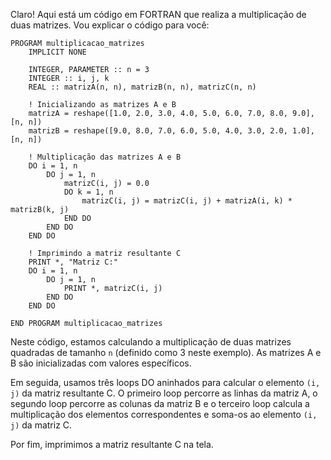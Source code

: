 Claro! Aqui está um código em FORTRAN que realiza a multiplicação de duas matrizes. Vou explicar o código para você:

```
PROGRAM multiplicacao_matrizes
    IMPLICIT NONE

    INTEGER, PARAMETER :: n = 3
    INTEGER :: i, j, k
    REAL :: matrizA(n, n), matrizB(n, n), matrizC(n, n)

    ! Inicializando as matrizes A e B
    matrizA = reshape([1.0, 2.0, 3.0, 4.0, 5.0, 6.0, 7.0, 8.0, 9.0], [n, n])
    matrizB = reshape([9.0, 8.0, 7.0, 6.0, 5.0, 4.0, 3.0, 2.0, 1.0], [n, n])

    ! Multiplicação das matrizes A e B
    DO i = 1, n
        DO j = 1, n
            matrizC(i, j) = 0.0
            DO k = 1, n
                matrizC(i, j) = matrizC(i, j) + matrizA(i, k) * matrizB(k, j)
            END DO
        END DO
    END DO

    ! Imprimindo a matriz resultante C
    PRINT *, "Matriz C:"
    DO i = 1, n
        DO j = 1, n
            PRINT *, matrizC(i, j)
        END DO
    END DO

END PROGRAM multiplicacao_matrizes
```

Neste código, estamos calculando a multiplicação de duas matrizes quadradas de tamanho `n` (definido como 3 neste exemplo). As matrizes A e B são inicializadas com valores específicos.

Em seguida, usamos três loops DO aninhados para calcular o elemento `(i, j)` da matriz resultante C. O primeiro loop percorre as linhas da matriz A, o segundo loop percorre as colunas da matriz B e o terceiro loop calcula a multiplicação dos elementos correspondentes e soma-os ao elemento `(i, j)` da matriz C.

Por fim, imprimimos a matriz resultante C na tela.